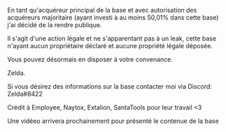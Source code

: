 En tant qu'acquéreur principal de la base et avec autorisation des acquéreurs majoritaire (ayant investi à au moins 50,01% dans cette base) j'ai décidé de la rendre publique.

Il s'agit d'une action légale et ne s'apparentant pas à un leak, cette base n'ayant aucun propriétaire déclaré et aucune propriété légale déposée. 

Vous pouvez désormais en disposer à votre convenance.

Zelda.


Si vous désirez des informations sur la base contacter moi via Discord: Zelda#8422

Crédit à Employee, Naytox, Extalion, SantaTools pour leur travail <3

Une vidéeo arrivera prochainement pour présenté le contenue de la base
